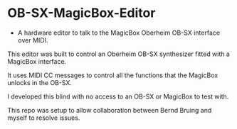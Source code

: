 # OB-SX-MagicBox-Editor

- A hardware editor to talk to the MagicBox Oberheim OB-SX interface over MIDI.

This editor was built to control an Oberheim OB-SX synthesizer fitted with a MagicBox interface.

It uses MIDI CC messages to control all the functions that the MagicBox unlocks in the OB-SX.

I developed this blind with no access to an OB-SX or MagicBox to test with.

This repo was setup to allow collaboration between Bernd Bruing and myself to resolve issues.


